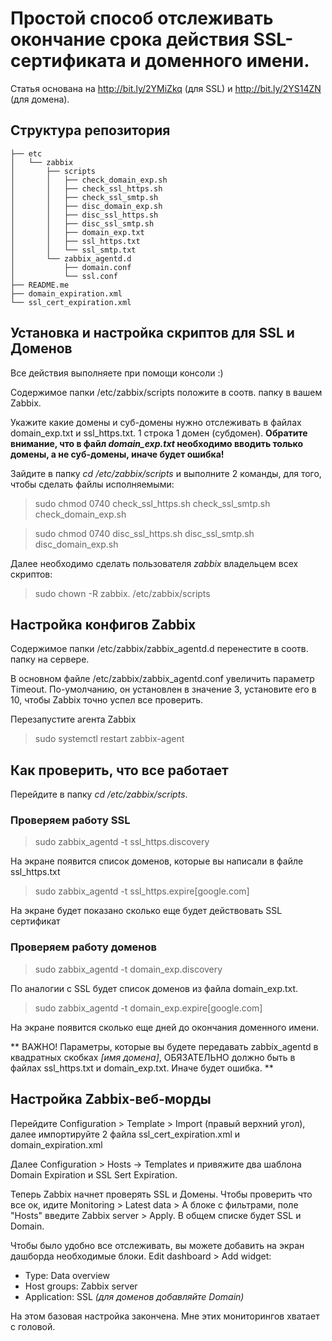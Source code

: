 # Простой способ отслеживать окончание срока действия SSL-сертификата и доменного имени.

Статья основана на http://bit.ly/2YMiZkq (для SSL) и http://bit.ly/2YS14ZN (для домена).

## Структура репозитория

```
├── etc
│   └── zabbix
│       ├── scripts
│       │   ├── check_domain_exp.sh
│       │   ├── check_ssl_https.sh
│       │   ├── check_ssl_smtp.sh
│       │   ├── disc_domain_exp.sh
│       │   ├── disc_ssl_https.sh
│       │   ├── disc_ssl_smtp.sh
│       │   ├── domain_exp.txt
│       │   ├── ssl_https.txt
│       │   └── ssl_smtp.txt
│       └── zabbix_agentd.d
│           ├── domain.conf
│           └── ssl.conf
├── README.me
├── domain_expiration.xml
└── ssl_cert_expiration.xml
```

## Установка и настройка скриптов для SSL и Доменов

Все действия выполняете при помощи консоли :)

Содержимое папки /etc/zabbix/scripts положите в соотв. папку в вашем Zabbix.

Укажите какие домены и суб-домены нужно отслеживать в файлах domain_exp.txt и ssl_https.txt. 1 строка 1 домен (субдомен). **Обратите внимание, что в файл *domain_exp.txt* необходимо вводить только домены, а не суб-домены, иначе будет ошибка!**

Зайдите в папку *cd /etc/zabbix/scripts* и выполните 2 команды, для того, чтобы сделать файлы исполняемыми:

> sudo chmod 0740 check_ssl_https.sh check_ssl_smtp.sh check_domain_exp.sh

> sudo chmod 0740 disc_ssl_https.sh disc_ssl_smtp.sh disc_domain_exp.sh

Далее необходимо сделать пользователя *zabbix* владельцем всех скриптов:

> sudo chown -R zabbix. /etc/zabbix/scripts

## Настройка конфигов Zabbix

Содержимое папки /etc/zabbix/zabbix_agentd.d перенестите в соотв. папку на сервере.

В основном файле /etc/zabbix/zabbix_agentd.conf увеличить параметр Timeout.
По-умолчанию, он установлен в значение 3, установите его в 10, чтобы Zabbix точно успел все проверить.

Перезапустите агента Zabbix

> sudo systemctl restart zabbix-agent

## Как проверить, что все работает

Перейдите в папку *cd /etc/zabbix/scripts*.

### Проверяем работу SSL

> sudo zabbix_agentd -t ssl_https.discovery

На экране появится список доменов, которые вы написали в файле ssl_https.txt

> sudo zabbix_agentd -t ssl_https.expire[google.com]

На экране будет показано сколько еще будет действовать SSL сертификат

### Проверяем работу доменов

> sudo zabbix_agentd -t domain_exp.discovery

По аналогии с SSL будет список доменов из файла domain_exp.txt.

> sudo zabbix_agentd -t domain_exp.expire[google.com]

На экране появится сколько еще дней до окончания доменного имени.

** ВАЖНО! Параметры, которые вы будете передавать zabbix_agentd в квадратных скобках *[имя домена]*, ОБЯЗАТЕЛЬНО должно быть в файлах ssl_https.txt и domain_exp.txt. Иначе будет ошибка. **

## Настройка Zabbix-веб-морды

Перейдите Configuration > Template > Import (правый верхний угол), далее импортируйте 2 файла ssl_cert_expiration.xml и domain_expiration.xml

Далее Configuration > Hosts -> Templates и привяжите два шаблона Domain Expiration и SSL Sert Expiration.

Теперь Zabbix начнет проверять SSL и Домены. Чтобы проверить что все ок, идите Monitoring > Latest data > А блоке с фильтрами, поле "Hosts" введите Zabbix server > Apply. В общем списке будет SSL и Domain.

Чтобы было удобно все отслеживать, вы можете добавить на экран дашборда необходимые блоки. Edit dashboard > Add widget:

- Type: Data overview
- Host groups: Zabbix server
- Application: SSL *(для доменов добавляйте Domain)*

На этом базовая настройка закончена. Мне этих мониторингов хватает с головой.
